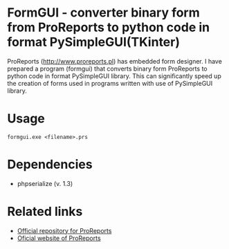 # FormGUI - converter binary form from ProReports to python code in format PySimpleGUI(TKinter)

ProReports (http://www.proreports.pl) has embedded form designer. I have prepared a program (formgui) that converts binary form ProReports to python code in format PySimpleGUI library. This can significantly speed up the creation of forms used in programs written with use of PySimpleGUI library. 

# Usage

```
formgui.exe <filename>.prs
```

# Dependencies
* phpserialize (v. 1.3)

# Related links

* [Official repository for ProReports](https://sourceforge.net/projects/proreports/?source=navbar)
* [Oficial website of ProReports](https://www.proreports.pl/)



